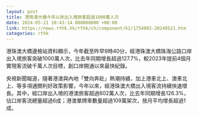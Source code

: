 ```yaml
---
layout: post
title: 港珠澳大橋今年以來出入境旅客超過1000萬人次
date: 2024-05-21 10:43:14.000000000 +08:00
link: https://news.rthk.hk/rthk/ch/component/k2/1754002-20240521.htm
categories: rthk
---
```


港珠澳大橋邊檢站資料顯示，今年截至昨早9時40分，經港珠澳大橋珠海公路口岸出入境旅客突破1000萬人次，比去年同期增長超過127.7%，較2023年提前4個月實現客流破千萬人次目標，創口岸開通以來最快紀錄。

央視新聞報道，隨著港澳與內地「雙向奔赴」熱潮持續，加上港車北上、澳車北上、等多項通關利好政策影響，今年以來，經港珠澳大橋出入境客流持續快速增長。其中，經口岸出入境的港澳旅客超過602萬人次，比去年同期增長126.3%，佔口岸客流總量超過6成；港澳單牌車數量超過109萬架次，按月平均增長超過1成。
